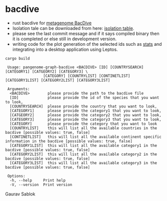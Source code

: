 # bacdive
- rust bacdive for [metagenome BacDive](https://bacdive.dsmz.de/)
- Isolation tale can be downloaded from here: [isolation table](https://bacdive.dsmz.de/isolation-sources).
- please see the last commit message and if it says compiled binary then it is completed or else still in development version.
- writing code for the plot generation of the selected ids such as [stats](https://bacdive.dsmz.de/dashboard) and integrating into a desktop application using Leptos. 

 ```
 cargo build 
 ```
 
```
 Usage: pangenome-graph-bacdive <BACDIVE> [ID] [COUNTRYSEARCH] [CATEGORY1] [CATGEORY2] [CATEGORY3] \
                 [CATEGORY] [COUNTRYLIST] [CONTINETLIST] [CATEGORY1LIST] [CATEGORY2LIST] [CATEGORY3LIST]

 Arguments:
  <BACDIVE>        please provide the path to the bacdive file
  [ID]             please provide the id of the species that you want to look,
  [COUNTRYSEARCH]  please provide the country that you want to look,
  [CATEGORY1]      please provide the category1 that you want to look,
  [CATGEORY2]      please provide the category2 that you want to look,
  [CATEGORY3]      please provide the category3 that you want to look,
  [CATEGORY]       please provide the category that you want to look
  [COUNTRYLIST]    this will list all the available countries in the bacdive [possible values: true, false]
  [CONTINETLIST]   this will list all the available continent specific information in the bacdive [possible values: true, false]
  [CATEGORY1LIST]  this will list all the available category1 in the bacdive [possible values: true, false]
  [CATEGORY2LIST]  this will list all the available category2 in the bacdive [possible values: true, false]
  [CATEGORY3LIST]  this will list all the available category3 in the bacdive [possible values: true, false]

 Options:
  -h, --help     Print help
  -V, --version  Print version
 ```

Gaurav Sablok
